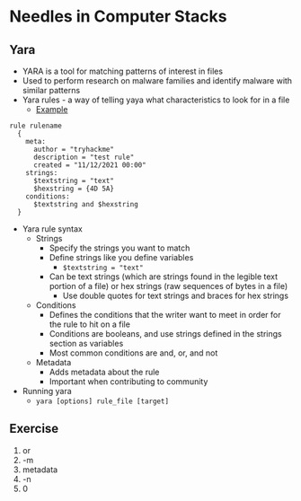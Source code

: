 # Needles in Computer Stacks


## Yara
- YARA is a tool for matching patterns of interest in files
- Used to perform research on malware families and identify malware with similar patterns
- Yara rules - a way of telling yaya what characteristics to look for in a file
    - [Example](https://github.com/InQuest/awesome-yara)
```
rule rulename
  {
    meta:
      author = "tryhackme"
      description = "test rule"
      created = "11/12/2021 00:00"
    strings:
      $textstring = "text"
      $hexstring = {4D 5A}
    conditions:
      $textstring and $hexstring
  }
```
- Yara rule syntax
    - Strings
        - Specify the strings you want to match
        - Define strings like you define variables
            - `$textstring = "text"`
        - Can be text strings (which are strings found in the legible text portion of a file) or hex strings (raw sequences of bytes in a file)
            - Use double quotes for text strings and braces for hex strings
    - Conditions
        - Defines the conditions that the writer want to meet in order for the rule to hit on a file
        - Conditions are booleans, and use strings defined in the strings section as variables
        - Most common conditions are and, or, and not
    - Metadata
        - Adds metadata about the rule
        - Important when contributing to community
- Running yara
    - `yara [options] rule_file [target]`

## Exercise
1. or
2. -m
3. metadata
4. -n
5. 0
